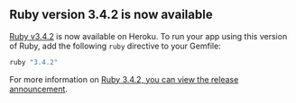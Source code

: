 ## Ruby version 3.4.2 is now available

[Ruby v3.4.2](/articles/ruby-support#ruby-versions) is now available on Heroku. To run your app using this version of Ruby, add the following `ruby` directive to your Gemfile:

```ruby
ruby "3.4.2"
```

For more information on [Ruby 3.4.2, you can view the release announcement](https://www.ruby-lang.org/en/news/).
